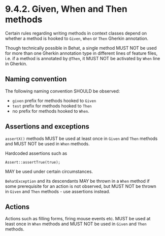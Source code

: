 # 9.4.2. Given, When and Then methods

Certain rules regarding writing methods in context classes depend on whether a method is hooked to `Given`,
`When` or `Then` Gherkin annotation.

Though technically possible in Behat, a single method MUST NOT be used for more than one Gherkin annotation
type in different lines of feature files, i.e. if a method is annotated by `@Then`, it MUST NOT be activated
by `When` line in Gherkin.

## Naming convention

The following naming convention SHOULD be observed:
- `given` prefix for methods hooked to `Given`
- `test` prefix for methods hooked to `Then`
- no prefix for methods hooked to `When`.

## Assertions and exceptions

`assertX()` methods MUST be used at least once in `Given` and `Then` methods and MUST NOT be used in `When`
methods. 

Hardcoded assertions such as 
```
Assert::assertTrue(true);
```
MAY be used under certain circumstances.

`BehatException` and its descendants MAY be thrown in a `When` method if some prerequisite for an action 
is not observed, but MUST NOT be thrown in `Given` and `Then` methods - use assertions instead.

## Actions

Actions such as filling forms, firing mouse events etc. MUST be used at least once in `When` methods and
MUST NOT be used in `Given` and `Then` methods.
 